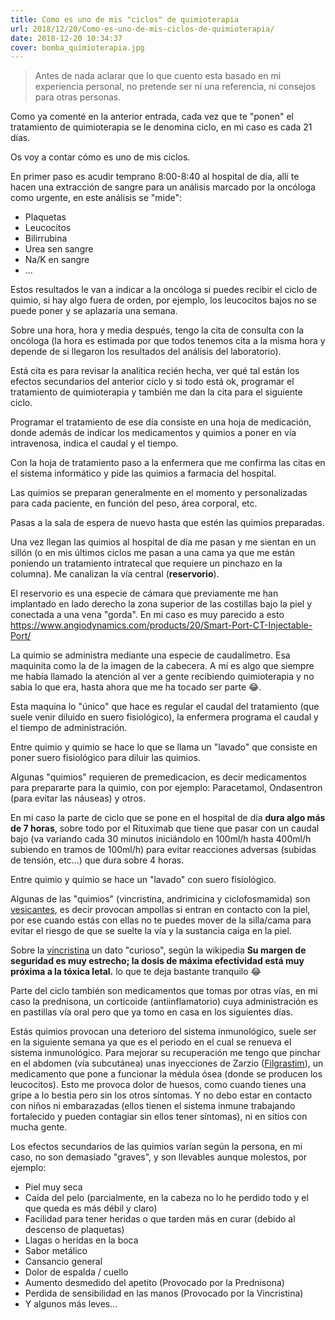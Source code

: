```yaml
---
title: Como es uno de mis "ciclos" de quimioterapia
url: 2018/12/20/Como-es-uno-de-mis-ciclos-de-quimioterapia/
date: 2018-12-20 10:34:37
cover: bomba_quimioterapia.jpg
---
```


> Antes de nada aclarar que lo que cuento esta basado en mi experiencia personal, no pretende ser ni una referencia, ni consejos para otras personas.

Como ya comenté en la anterior entrada, cada vez que te "ponen" el tratamiento de quimioterapia se le denomina ciclo, en mi caso es cada 21 días.

Os voy a contar cómo es uno de mis ciclos.

En primer paso es acudir temprano 8:00-8:40 al hospital de día, allí te hacen una extracción de sangre para un análisis marcado por la oncóloga como urgente, en este análisis se "mide":

* Plaquetas
* Leucocitos
* Bilirrubina
* Urea sen sangre
* Na/K en sangre
* ...


Estos resultados le van a indicar a la oncóloga si puedes recibir el ciclo de quimio, si hay algo fuera de orden, por ejemplo, los leucocitos bajos no se puede poner y se aplazaría una semana.

Sobre una hora, hora y media después, tengo la cita de consulta con la oncóloga (la hora es estimada por que todos tenemos cita a la misma hora y depende de si llegaron los resultados del análisis del laboratorio).

Está cita es para revisar la analítica recién hecha, ver qué tal están los efectos secundarios del anterior ciclo y si todo está ok, programar el tratamiento de quimioterapia y también me dan la cita para el siguiente ciclo. 

Programar el tratamiento de ese día consiste en una hoja de medicación, donde además de indicar los medicamentos y quimios a poner en vía intravenosa, indica el caudal y el tiempo. 

Con la hoja de tratamiento paso a la enfermera que me confirma las citas en el sistema informático y pide las quimios a farmacia del hospital.

Las quimios se preparan generalmente en el momento y personalizadas para cada paciente, en función del peso, área corporal, etc.

Pasas a la sala de espera de nuevo hasta que estén las quimios preparadas.

Una vez llegan las quimios al hospital de día me pasan y me sientan en un sillón (o en mis últimos ciclos me pasan a una cama ya que me están poniendo un tratamiento intratecal que requiere un pinchazo en la columna). Me canalizan la vía central (**reservorio**).

El reservorio es una especie de cámara que previamente me han implantado en lado derecho la zona superior de las costillas bajo la piel y conectada a una vena "gorda". En mi caso es muy parecido a esto https://www.angiodynamics.com/products/20/Smart-Port-CT-Injectable-Port/

La quimio se administra mediante una especie de caudalímetro. Esa maquinita como la de la imagen de la cabecera. A mí es algo que siempre me había llamado la atención al ver a gente recibiendo quimioterapia y no sabia lo que era, hasta ahora que me ha tocado ser parte :joy:.

Esta maquina lo "único" que hace es regular el caudal del tratamiento (que suele venir diluido en suero fisiológico), la enfermera programa el caudal y el tiempo de administración. 
 
Entre quimio y quimio se hace lo que se llama un "lavado" que consiste en poner suero fisiológico para diluir las quimios.

Algunas "quimios" requieren de premedicacion, es decir medicamentos para prepararte para la quimio, con por ejemplo: Paracetamol, Ondasentron (para evitar las náuseas) y otros.

En mi caso la parte de ciclo que se pone en el hospital de día **dura algo más de 7 horas**, sobre todo por el Rituximab que tiene que pasar con un caudal bajo (va variando cada 30 minutos iniciándolo en 100ml/h hasta 400ml/h subiendo en tramos de 100ml/h) para evitar reacciones adversas (subidas de tensión, etc...) que dura sobre 4 horas.

Entre quimio y quimio se hace un "lavado" con suero fisiológico.

Algunas de las "quimios" (vincristina, andrimicina y ciclofosmamida) son [vesicantes](https://es.wikipedia.org/wiki/Sustancia_vesicante), es decir provocan ampollas si entran en contacto con la piel, por ese cuando estás con ellas no te puedes mover de la silla/cama para evitar el riesgo de que se suelte la vía y la sustancia caiga en la piel.

Sobre la [vincristina](https://es.wikipedia.org/wiki/Vincristina) un dato "curioso", según la wikipedia __Su margen de seguridad es muy estrecho; la dosis de máxima efectividad está muy próxima a la tóxica letal.__ lo que te deja bastante tranquilo :joy:

Parte del ciclo también son medicamentos que tomas por otras vías, en mi caso la prednisona, un corticoide (antiinflamatorio) cuya administración es en pastillas vía oral pero que ya tomo en casa en los siguientes días.

Estás quimios provocan una deterioro del sistema inmunológico, suele ser en la siguiente semana ya que es el periodo en el cual se renueva el sistema inmunológico. Para mejorar su recuperación me tengo que pinchar en el abdomen (vía subcutánea) unas inyecciones de Zarzio ([Filgrastim](https://en.wikipedia.org/wiki/Filgrastim)), un medicamento que pone a funcionar la médula ósea (donde se producen los leucocitos). Esto me provoca dolor de huesos, como cuando tienes una gripe a lo bestia pero sin los otros síntomas. Y no debo estar en contacto con niños ni embarazadas (ellos tienen el sistema inmune trabajando fortalecido y pueden contagiar sin ellos tener síntomas), ni en sitios con mucha gente.

Los efectos secundarios de las quimios varían según la persona, en mi caso, no son demasiado "graves", y son llevables aunque molestos, por ejemplo:

* Piel muy seca
* Caída del pelo (parcialmente, en la cabeza no lo he perdido todo y el que queda es más débil y claro)
* Facilidad para tener heridas o que tarden más en curar (debido al descenso de plaquetas)
* Llagas o heridas en la boca
* Sabor metálico
* Cansancio general
* Dolor de espalda / cuello
* Aumento desmedido del apetito (Provocado por la Prednisona)
* Perdida de sensibilidad en las manos (Provocado por la Vincristina)
* Y algunos más leves...


